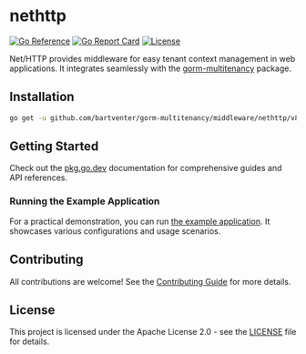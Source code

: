 # nethttp

[![Go Reference](https://pkg.go.dev/badge/github.com/bartventer/gorm-multitenancy/middleware/nethttp.svg)](https://pkg.go.dev/github.com/bartventer/gorm-multitenancy/middleware/nethttp/v8)
[![Go Report Card](https://goreportcard.com/badge/github.com/bartventer/gorm-multitenancy/middleware/nethttp/v8)](https://goreportcard.com/report/github.com/bartventer/gorm-multitenancy/middleware/nethttp/v8)
[![License](https://img.shields.io/github/license/bartventer/gorm-multitenancy.svg)](../../LICENSE)

Net/HTTP provides middleware for easy tenant context management in web applications. It integrates seamlessly with the [gorm-multitenancy](../../README.md) package.

## Installation

```bash
go get -u github.com/bartventer/gorm-multitenancy/middleware/nethttp/v8
```

## Getting Started

Check out the [pkg.go.dev](https://pkg.go.dev/github.com/bartventer/gorm-multitenancy/middleware/nethttp/v8) documentation for comprehensive guides and API references.

### Running the Example Application

For a practical demonstration, you can run [the example application](../../examples/README.md). It showcases various configurations and usage scenarios.

## Contributing

All contributions are welcome! See the [Contributing Guide](../../CONTRIBUTING.md) for more details.

## License

This project is licensed under the Apache License 2.0 - see the [LICENSE](../../LICENSE) file for details.